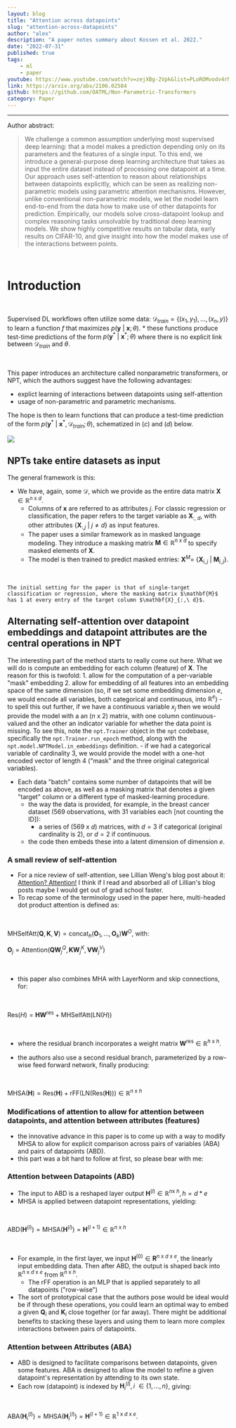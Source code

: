 ```yaml
---
layout: blog
title: "Attention across datapoints"
slug: "attention-across-datapoints"
author: "alex"
description: "A paper notes summary about Kossen et al. 2022."
date: "2022-07-31"
published: true
tags: 
    - ml
    - paper
youtube: https://www.youtube.com/watch?v=zejXBg-2Vpk&list=PLoROMvodv4rNiJRchCzutFw5ItR_Z27CM&index=7
link: https://arxiv.org/abs/2106.02584
github: https://github.com/OATML/Non-Parametric-Transformers
category: Paper
---
```




<hr>
<span class="mb-0 pb-1"> Author abstract: </span>
<div class="dark:prose-invert prose max-w-3xl">
    <blockquote class=""> <span> We challenge a common assumption underlying most supervised deep learning:
    that a model makes a prediction depending only on its parameters and the features
    of a single input. To this end, we introduce a general-purpose deep learning
    architecture that takes as input the entire dataset instead of processing one datapoint
    at a time. Our approach uses self-attention to reason about relationships between
    datapoints explicitly, which can be seen as realizing non-parametric models using
    parametric attention mechanisms. However, unlike conventional non-parametric
    models, we let the model learn end-to-end from the data how to make use of other
    datapoints for prediction. Empirically, our models solve cross-datapoint lookup
    and complex reasoning tasks unsolvable by traditional deep learning models. We
    show highly competitive results on tabular data, early results on CIFAR-10, and
    give insight into how the model makes use of the interactions between points. </span> </blockquote>
</div>
<br>



# Introduction 

<br>


Supervised DL workflows often utilize some data: $\mathcal{D}_{train} = \{(x_1, y_1), ..., (x_n, y)\}$ to learn a function $f$ that maximizes $p(\mathbf{y}\ |\  \mathbf{x}; \theta)$.
    * these functions produce test-time predictions of the form $p(\mathbf{y}^*\ |\ \mathbf{x}^*; \theta)$ where there is no explicit link between $\mathcal{D}_{train}$ and $\theta$.  

<br>

This paper introduces an architecture called nonparametric transformers, or NPT, which the authors suggest have the following advantages:  

  * explict learning of interactions between datapoints using self-attention  
  * usage of non-parametric and parametric mechanisms.

  The hope is then to learn functions that can produce a test-time prediction of the form
  $p(\mathbf{y}^*\ |\ \mathbf{x}^*, \mathcal{D}_{train}; \theta)$, schematized in $(c)$ and $(d)$ below. 
  
<img class="object-none object-center" src="/attention-across-datapoints/figure1.png">

## NPTs take entire datasets as input 

The general framework is this:

* We have, again, some $\mathcal{D}$, which we provide as the entire data matrix $\mathbf{X} \in \mathbb{R}^{n\ \mathrm{x}\ d}$. 
    * Columns of $\mathbf{x}$ are referred to as attributes $j$. For classic regression or classification, the paper refers to the target variable as $\mathbf{X}_{:,\ d}$, with other attributes $\{\mathbf{X}_{:,j}\ |\ j \neq d\}$ as input features.
    * The paper uses a similar framework as in masked language modeling. They introduce a masking matrix $\mathbf{M} \in \mathbb{R}^{n\ \mathrm{x}\ d}$ to specify masked elements of $\mathbf{X}$. 
    * The model is then trained to predict masked entries: $\mathbf{X}^{M} =\ \{\mathbf{X}_{i,j}\ |\ \mathbf{M}_{i,j}\}$.  
  
    
<br>

    
    The initial setting for the paper is that of single-target classification or regression, where the masking matrix $\mathbf{M}$ has 1 at every entry of the target column $\mathbf{X}_{:,\ d}$.

## Alternating self-attention over datapoint embeddings and datapoint attributes are the central operations in NPT

The interesting part of the method starts to really come out here. What we will do is compute an embedding for each column (feature) of $\mathbf{X}$. The reason for this is twofold:
    1. allow for the computation of a per-variable "mask" embedding
    2. allow for embedding of all features into an embedding space of the same dimension (so, if we set some embedding dimension $e$, we would encode all variables, both categorical and continuous, into $\mathbb{R}^e$)
        - to spell this out further, if we have a continuous variable $x_j$ then we would provide the model with a an $(n\ \mathrm{x}\ 2)$ matrix, with one column continuous-valued and the other an indicator variable for whether the data point is missing. To see this, note the `npt.Trainer` object in the `npt` codebase, specifically the `npt.Trainer.run_epoch` method, along with the `npt.model.NPTModel.in_embeddings` definition. 
        - if we had a categorical variable of cardinality 3, we would provide the model with a one-hot encoded vector of length 4 ("mask" and the three original categorical variables).

* Each data "batch" contains some number of datapoints that will be encoded as above, as well as a masking matrix that denotes a given "target" column or a different type of masked-learning procedure. 
    * the way the data is provided, for example, in the breast cancer dataset (569 observations, with 31 variables each [not counting the ID]):
      * a series of $(569\ \mathrm{x}\ d)$ matrices, with $d = 3$ if categorical (original cardinality is 2), or $d = 2$ if continuous. 
    * the code then embeds these into a latent dimension of dimension $e$.

### A small review of self-attention

* For a nice review of self-attention, see Lillian Weng's blog post about it: [Attention? Attention!](https://lilianweng.github.io/posts/2018-06-24-attention/) I think if I read and absorbed all of Lillian's blog posts maybe I would get out of grad school faster.
* To recap some of the terminology used in the paper here, multi-headed dot product attention is defined as:  

<br>

<div class="flex flex-col items-center justify-center">

$\mathrm{MHSelfAtt}(\mathbf{Q}, \mathbf{K}, \mathbf{V}) = \mathrm{concat}_h(\mathbf{O}_1, ..., \mathbf{O}_k)\mathbf{W}^O$, with:

$\mathbf{O}_j = \mathrm{Attention}(\mathbf{Q}\mathbf{W}_{j}^{Q}, \mathbf{K}\mathbf{W}_{j}^{K}, \mathbf{V}\mathbf{W}_{j}^V)$
</div>

<br>


* this paper also combines MHA with LayerNorm and skip connections, for:

<br>

<div class="flex flex-col items-center justify-center">

$\mathrm{Res}(H) = \mathbf{H}\mathbf{W}^\mathrm{res} + \mathrm{MHSelfAtt}(\mathrm{LN}(H))$

</div>

<br>

* where the residual branch incorporates a weight matrix $\mathbf{W}^\mathrm{res} \in \mathbb{R}^{h\ \mathrm{x}\ h}$. 

* the authors also use a second residual branch, parameterized by a row-wise feed forward network, finally producing:

<br>

<div class="flex items-center justify-center">

$\mathrm{MHSA}(\mathbf{H}) = \mathrm{Res}(\mathbf{H}) + \mathrm{rFF}(\mathrm{LN}(\mathrm{Res}(\mathbf{H}))) \in \mathbb{R}^{n\ \mathrm{x}\ h}$

</div>

### Modifications of attention to allow for attention between datapoints, and attention between attributes (features)

* the innovative advance in this paper is to come up with a way to modify MHSA to allow for explicit comparison across pairs of variables (ABA) and pairs of datapoints (ABD). 
* this part was a bit hard to follow at first, so please bear with me:

### Attention between Datapoints (ABD)

* The input to ABD is a reshaped layer output $\mathbf{H}^{(l)} \in \mathbb{R}^{n \mathrm{x}\ h}, h = d * e$
* MHSA is applied between datapoint representations, yielding:

<br>

<div class="flex justify-center items-center">

$\mathrm{ABD}(\mathbf{H}^{(l)}) = \mathrm{MHSA}(\mathbf{H}^{(l)}) = \mathbf{H}^{(l+1)} \in \mathbb{R}^{n\ \mathrm{x}\ h}$

</div>

<br>

* For example, in the first layer, we input $\mathbf{H}^{(0)} \in \mathbf{R}^{n\ \mathrm{x}\ d\ \mathrm{x}\ e}$, the linearly input embedding data. Then after ABD, the output is shaped back into $\mathbb{R}^{n\ \mathrm{x}\ d\ \mathrm{x}\ e}$ from $\mathbb{R}^{n\ \mathrm{x}\ h}$.
  * The rFF operation is an MLP that is applied separately to all datapoints ("row-wise")
* The sort of prototypical case that the authors pose would be ideal would be if through these operations, you could learn an optimal way to embed a given $\mathbf{Q}_i$ and $\mathbf{K}_i$ close together (or far away). There might be additional benefits to stacking these layers and using them to learn more complex interactions between pairs of datapoints. 

### Attention between Attributes (ABA)

* ABD is designed to facilitate comparisons between datapoints, given some features. ABA is designed to allow the model to refine a given datapoint's representation by attending to its own state. 
* Each row (datapoint) is indexed by $\mathbf{H}^{(l)}_i, i\ \in\{1, ..., n\}$, giving:

<br>

<div class="flex items-center justify-center">

$\mathrm{ABA}(\mathbf{H}_{i}^{(l)}) = \mathrm{MHSA}(\mathbf{H}_{i}^{(l)}) = \mathbf{H}^{(l+1)} \in \mathbb{R}^{1\ \mathrm{x}\ d\ \mathrm{x}\ e}$.

</div>

<br>


